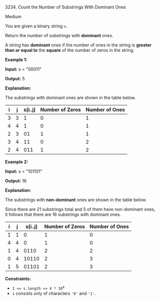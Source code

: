 3234\. Count the Number of Substrings With Dominant Ones

Medium

You are given a binary string `s`.

Return the number of substrings with **dominant** ones.

A string has **dominant** ones if the number of ones in the string is **greater than or equal to** the **square** of the number of zeros in the string.

**Example 1:**

**Input:** s = "00011"

**Output:** 5

**Explanation:**

The substrings with dominant ones are shown in the table below.

| i | j | s[i..j] | Number of Zeros | Number of Ones |
|---|---|---------|-----------------|----------------|
| 3 | 3 | 1       | 0               | 1              |
| 4 | 4 | 1       | 0               | 1              |
| 2 | 3 | 01      | 1               | 1              |
| 3 | 4 | 11      | 0               | 2              |
| 2 | 4 | 011     | 1               | 2              |

**Example 2:**

**Input:** s = "101101"

**Output:** 16

**Explanation:**

The substrings with **non-dominant** ones are shown in the table below.

Since there are 21 substrings total and 5 of them have non-dominant ones, it follows that there are 16 substrings with dominant ones.

| i | j | s[i..j] | Number of Zeros | Number of Ones |
|---|---|---------|-----------------|----------------|
| 1 | 1 | 0       | 1               | 0              |
| 4 | 4 | 0       | 1               | 0              |
| 1 | 4 | 0110    | 2               | 2              |
| 0 | 4 | 10110   | 2               | 3              |
| 1 | 5 | 01101   | 2               | 3              |

**Constraints:**

*   <code>1 <= s.length <= 4 * 10<sup>4</sup></code>
*   `s` consists only of characters `'0'` and `'1'`.